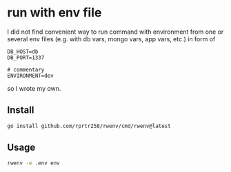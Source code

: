 # run with env file

I did not find convenient way to run command with environment from one or several env files (e.g. with db vars, mongo vars, app vars, etc.) in form of
```
DB_HOST=db
DB_PORT=1337

# commentary
ENVIRONMENT=dev
```
so I wrote my own.

## Install
```bash
go install github.com/rprtr258/rwenv/cmd/rwenv@latest
```

## Usage
```bash
rwenv -e .env env
```